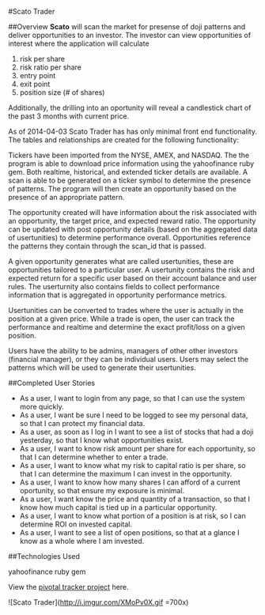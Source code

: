 #Scato Trader

##Overview
**Scato** will scan the market for presense of doji patterns and deliver opportunities to an investor.  The investor can view opportunities of interest where the application will calculate

1. risk per share
2. risk ratio per share
3. entry point
4. exit point
5. position size (# of shares)

Additionally, the drilling into an oportunity will reveal a candlestick chart of the past 3 months with current price.

As of 2014-04-03 Scato Trader has has only minimal front end functionality.  The tables and relationships are created for the following functionality:

Tickers have been imported from the NYSE, AMEX, and NASDAQ.  The the program is able to download price information using the yahoofinance ruby gem.  Both realtime, historical, and extended ticker details are available.  A scan is able to be generated on a ticker symbol to determine the presence of patterns.  The program will then create an opportunity based on the presence of an appropriate pattern. 

The opportunity created will have information about the risk associated with an opportunity, the target price, and expected reward ratio.  The opportunity can be updated with post opportunity details (based on the aggregated data of usertunities) to determine performance overall. Opportunities reference the patterns they contain through the scan_id that is passed.  

A given opportunity generates what are called usertunities, these are opportunities tailored to a particular user.  A usertunity contains the risk and expected return for a specific user based on their account balance and user rules.  The userturnity also contains fields to collect performance information that is aggregated in opportunity performance metrics.  

Usertunities can be converted to trades where the user is actually in the position at a given price.  While a trade is open, the user can track the performance and realtime and determine the exact profit/loss on a given position.

Users have the ability to be admins, managers of other other investors (financial manager), or they can be individual users.  Users may select the patterns which will be used to generate their usertunities.

##Completed User Stories

* As a user, I want to login from any page, so that I can use the system more quickly.
*  As a user, I want be sure I need to be logged to see my personal data, so that I can protect my financial data.
* As a user, as soon as I log in I want to see a list of stocks that had a doji yesterday, so that I know what opportunities exist.
* As a user, I want to know  risk amount per share for each opportunity, so that I can determine whether to enter a trade.
* As a user, I want to know what my risk to capital ratio is per share, so that I can determine the maximum I can invest in the opportunity.
* As a user, I want to know how many shares I can afford of a current oportunity, so that ensure my exposure is minimal.
* As a user, I want know the price and quantity of a transaction, so that I know how much capital is tied up in a particular opportunity.
* As a user, I want to know what portion of a position is at risk, so I can determine ROI on invested capital.
* As a user, I want to see a list of open positions, so that at a glance I know as a whole where I am invested.




##Technologies Used

yahoofinance ruby gem


View the [pivotal tracker project](https://www.pivotaltracker.com/s/projects/1047160) here.

![Scato Trader](http://i.imgur.com/XMoPv0X.gif =700x)
